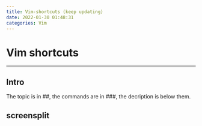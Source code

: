 ```yaml
---
title: Vim-shortcuts (keep updating)
date: 2022-01-30 01:48:31
categories: Vim
---
```


<!--more-->

# Vim shortcuts

---

## Intro

The topic is in ##, the commands are in ###, the decription is below them.

## screensplit



